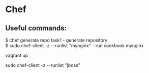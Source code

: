 # Chef

## Useful commands:

$ chef generate repo task1     - generate repository <br />
$ sudo chef-client -z --runlist "mynginx"     - run cookbook mynginx <br />


vagrant up

sudo chef-client -z --runlist "jboss"
